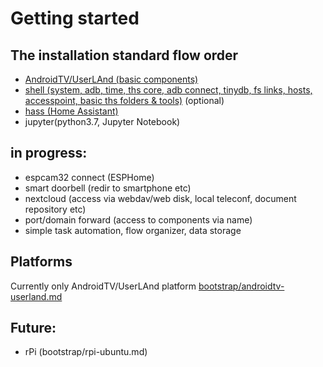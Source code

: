 # Getting started

## The installation standard flow order
- [AndroidTV/UserLAnd (basic components)](https://www.youtube.com/watch?v=SiihcFD1fGI)
- [shell (system, adb, time, ths core, adb connect, tinydb, fs links, hosts, accesspoint, basic ths folders & tools)](https://www.youtube.com/watch?v=O-TR90wMyCI)
(optional)
- [hass (Home Assistant)](https://www.youtube.com/watch?v=QeBshrCm0Bs)
- jupyter(python3.7, Jupyter Notebook)

## in progress:
- espcam32 connect (ESPHome)
- smart doorbell (redir to smartphone etc)
- nextcloud (access via webdav/web disk, local teleconf, document repository etc)
- port/domain forward (access to components via name)
- simple task automation, flow organizer, data storage

## Platforms
Currently only AndroidTV/UserLAnd platform [bootstrap/androidtv-userland.md](bootstrap/androidtv-userland.md) 


## Future:
- rPi (bootstrap/rpi-ubuntu.md)

